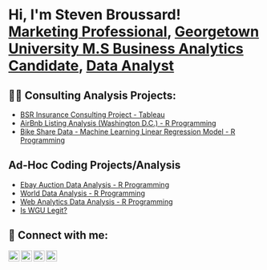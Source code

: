 <h1>Hi, I'm Steven Broussard! <br/><a href="https://github.com/joshmadakor1">Marketing Professional</a>, <a href="https://www.linkedin.com/in/joshmadakor/">Georgetown University M.S Business Analytics Candidate</a>, <a href="https://www.youtube.com/c/joshmadakor">Data Analyst</a></h1>

<h2>👨‍💻 Consulting Analysis Projects:</h2>

  - [BSR Insurance Consulting Project - Tableau](https://github.com/Stevenbroussard7526/Tableau_BSRInsurance_ConsultingProject)
  - [AirBnb Listing Analysis (Washington D.C.) - R Programming](https://github.com/Stevenbroussard7526/WashingtonDC_Listing_Analysis)
  - [Bike Share Data - Machine Learning Linear Regression Model - R Programming](https://github.com/Stevenbroussard7526/BikeShareData_MachineLearning)

<h2> Ad-Hoc Coding Projects/Analysis </h2>


- [Ebay Auction Data Analysis - R Programming](https://github.com/Stevenbroussard7526/eBay_auctions_R_Analysis)
- [World Data Analysis - R Programming](https://github.com/Stevenbroussard7526/WorldData_DataAnalysis_R/tree/main)
- [Web Analytics Data Analysis - R Programming](https://github.com/Stevenbroussard7526/Webanalytics_R)
- [Is WGU Legit?](https://www.youtube.com/watch?v=E2MwRWxDBkA)

<h2> 🤳 Connect with me:</h2>

[<img align="left" alt="JoshMadakor | YouTube" width="22px" src="https://cdn.jsdelivr.net/npm/simple-icons@v3/icons/youtube.svg" />][youtube]
[<img align="left" alt="JoshMadakor | Twitter" width="22px" src="https://cdn.jsdelivr.net/npm/simple-icons@v3/icons/twitter.svg" />][twitter]
[<img align="left" alt="JoshMadakor | LinkedIn" width="22px" src="https://cdn.jsdelivr.net/npm/simple-icons@v3/icons/linkedin.svg" />][linkedin]
[<img align="left" alt="JoshMadakor | Instagram" width="22px" src="https://cdn.jsdelivr.net/npm/simple-icons@v3/icons/instagram.svg" />][instagram]

[twitter]: https://twitter.com/joshmadakor
[youtube]: https://www.youtube.com/c/joshmadakor
[instagram]: https://www.instagram.com/joshmadakor/
[linkedin]: https://www.linkedin.com/in/stevenbroussardevenshoreagency/

<!--
**joshmadakor1/joshmadakor1** is a ✨ _special_ ✨ repository because its `README.md` (this file) appears on your GitHub profile.

Here are some ideas to get you started:

- 🔭 I’m currently working on ...
- 🌱 I’m currently learning ...
- 👯 I’m looking to collaborate on ...
- 🤔 I’m looking for help with ...
- 💬 Ask me about ...
- 📫 How to reach me: ...
- 😄 Pronouns: ...
- ⚡ Fun fact: ...
-->
